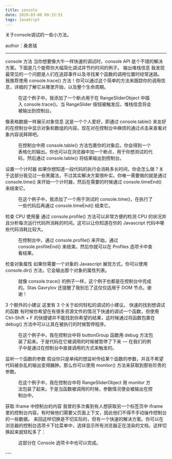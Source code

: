 ```yaml
---
title: console
date: 2018-03-06 09:15:51
tags: JavaSript
---
```


关于console调试的一些小方法。

author：桑景瑞
<!-- more -->
---
console 方法
当你想要像大牛一样快速的调试时，console API 是个不错的解决方案。下面是几个能帮你大幅简化调试并节约时间的例子。
输出堆栈信息
我发现最常见的一个问题是人们在追踪事件以及寻找某个函数的调用位置时经常迷路。
我推荐使用 console.trace() 方法！你可以通过这个简单的方法来跟踪你的调用信息，详细的了解它从哪里开始，以及整个生命周期。
<figure name="7856" id="7856"> <canvas width="75" height="47"></canvas> 

<figcaption> 在这个例子中，我添加了一个断点用于在 RangeSliderObject 中插入 console.trace()。当 RangeSlider 按钮被触发后，堆栈信息将会被输出到控制台。 </figcaption> </figure>
像表格数据一样展示对象信息
这是一个个人爱好，即通过 console.table() 来友好的在控制台中显示对象和数组的内容。现在对在控制台中麻烦的通过点击来查看对象内容说拜拜吧。
<figure name="b03c" id="b03c"> <canvas width="75" height="22"></canvas> 

<figcaption> 在控制台中用 console.table() 方法包裹你的对象后，你会得到一个表格化的输出。你也可以在浏览器中加一个断点，用于你想测试的代码，然后通过 console.table() 将结果输出到控制台。 </figcaption> </figure>
设置一个计时器
如果你想知道一段代码的执行会消耗多长时间，你会怎么做？关于这部分我见过一些黑魔法，不过其实解决方案很朴实。你唯一需要做的就是通过 console.time() 来开始一个计时器，然后在需要的时候通过 console.timeEnd() 来结束它。
<figure name="809a" id="809a"> <canvas width="75" height="20"></canvas> 

<figcaption> 在这个例子中，我添加了一个用于测试的 console.time()，在执行了一些代码后再通过 console.timeEnd() 结束它。 </figcaption> </figure>
检查 CPU 使用量
通过 console.profile() 方法可以非常方便的检测 CPU 的状况并且分析每次运行代码所消耗的时间。这可以让你知道在你的 Javascript 代码中哪些代码消耗比较大。
<figure name="7a93" id="7a93"> <canvas width="75" height="40"></canvas> 

<figcaption> 在控制台中，通过 console.profile() 来开始，通过 console.profileEnd() 来结束。然后你就可以在 Profiles 选项卡中查看结果。 </figcaption> </figure>
检查对象属性
如果你需要一个对象的 Javascript 展现方式，你可以使用 console.dir() 方法，它会输出那个对象的属性列表。
<figure name="8473" id="8473"> <canvas width="75" height="45"></canvas> 

<figcaption> 就像 console.trace() 的例子一样，这个例子也都是在控制台中完成的。Stas Gavrylov 还提醒了我别忘了这仅仅适用于 DOM 节点。谢谢！ </figcaption> </figure>
3 个额外的小建议
这里有 3 个关于如何轻松的调试的小建议。
快速的找到想调试的函数
有时候你希望在有很多资源文件的情况下快速的调试一个函数，但使用 Ctrl-Shift + F 的快捷键并不能找到你希望的结果，这时候通过将函数包裹在 debug() 方法中可以让其在被执行的时候暂停程序。
<figure name="b52d" id="b52d"> <canvas width="75" height="66"></canvas> 

<figcaption> 在这个例子中，我在控制台中将 buttonGroup 函数用 debug 方法包装了起来。于是代码在它被调用的时候被暂停了下来  — 在我们的例子中是通过在控制台中直接调用的方式来触发的。 </figcaption> </figure>
监听一个函数的参数
假设你只是单纯的想监听传给某个函数的参数，并且不希望代码被杂乱的输出变得臃肿。那么你可以使用 monitor() 方法来获取到那些珍贵的参数。
<figure name="9dc6" id="9dc6"> <canvas width="75" height="23"></canvas> 

<figcaption> 在这个例子中，我在控制台中将 RangeSliderObject 用 monitor 方法包装了起来。于是当函数被调用的时候，参数情况便会被输出在控制台中。 </figcaption> </figure>
获取 iframe 中控制台的内容
我曾的多次看到有人想获取另一个标签页中 iframe 里的控制台内容。有时候他们需要父页面上下文，因此他们不得不手动操作控制台的一些数据。
来回这样切换是不切实际的，但有一个快速的解决方案。你可以在浏览器的控制台选项卡下拉菜单中，选择显示所有浏览器正在渲染的文档，这样切换起来就轻松多了：
<figure name="7f88" id="7f88"> <canvas width="75" height="32"></canvas> 

 <figcaption> 这部分在 Console 选项卡中也可以完成。 </figcaption> </figure>
---
